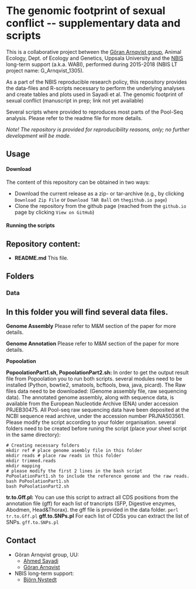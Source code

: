 # The genomic footprint of sexual conflict -- supplementary data and scripts
This is a collaborative project between the [Göran Arnqvist group](http://arnqvist.org/), Animal Ecology, Dept. of Ecology and Genetics, Uppsala University and the [NBIS](https://nbis.se/) long-term support (a.k.a. WABI), performed during 2015-2018 (NBIS LT project name: G_Arnqvist_1305).

As a part of the NBIS reproducible research policy, this repository provides the data-files and R-scripts necessary to perform the underlying analyses and create tables and plots used in Sayadi et al. The genomic footprint of sexual conflict (manuscript in prep; link not yet available)

Several scripts where provided to reproduces most parts of the Pool-Seq analysis. Please refer to the readme file for more details.

*Note! The repository is provided for reproducibility reasons, only; no further development will be made.*

## Usage
#### Download
The content of this repository can be obtained in two ways:
*	Download the current release as a zip- or tar-archive (e.g., by clicking `Download Zip File` or `Download TAR Ball` on `thegithub.io page`)
*	Clone the repository from the github page (reached from the `github.io` page by clicking `View on GitHub`)

#### Running the scripts

## Repository content:
* **README.md** This file.

## Folders
### Data
In this folder you will find several data files.
- 
**Genome Assembly**
Please refer to M&M section of the paper for more details.

**Genome Annotation**
Please refer to M&M section of the paper for more details.

**Popoolation**

**PopoolationPart1.sh, PopoolationPart2.sh:** In order to get the output result file from Popoolation you to run both scripts.
several modules need to be installed (Python, bowtie2, smatools, bcftools, bwa, java, picard).
The Raw files data need to be downloaded: (Genome assembly file, raw sequencing data).
The annotated genome assembly, along with sequence data, is available from the European Nucleotide Archive (ENA) under accession PRJEB30475.
All Pool-seq raw sequencing data have been deposited at the NCBI sequence read archive, under the accession number PRJNA503561.
Please modify the script according to your folder organisation.
several folders need to be created before runing the script (place your sheel script in the same directory):
```
# Creating necessary folders
mkdir ref # place genome asembly file in this folder
mkdir reads # place raw reads in this folder
mkdir trimmed.reads
mkdir mapping
# please modify the first 2 lines in the bash script PoPoolationPart1.sh to include the reference genome and the raw reads.
bash PoPoolationPart1.sh
bash PoPoolationPart2.sh
```
**tr.to.Gff.pl:**
You can use this script to axtract all CDS positions from the annotation file (gff) for each list of trancripts (SFP, Digestive enzymes, Abodmen, Head&Thorax).
the gff file is provided in the data folder.
``` perl tr.to.Gff.pl ```
**gff.to.SNPs.pl**
For each list of CDSs you can extract the list of SNPs.
``` gff.to.SNPs.pl ```

## Contact
* Göran Arnqvist group, UU:
     - [Ahmed Sayadi](mailto:ahmed.sayadi@ebc.uu.se)
     - [Göran Arnqvist](mailto:Goran.Arnqvist@ebc.uu.se)
* NBIS long-term support:
     - [Björn Nystedt](mailto:bjorn.nystedt@scilifelab.se)

